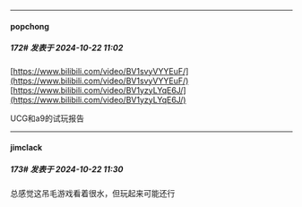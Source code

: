 ﻿
*****

####  popchong  
##### 172#       发表于 2024-10-22 11:02

[https://www.bilibili.com/video/BV1svyVYYEuF/](https://www.bilibili.com/video/BV1svyVYYEuF/)
[https://www.bilibili.com/video/BV1yzyLYqE6J/](https://www.bilibili.com/video/BV1yzyLYqE6J/)

UCG和a9的试玩报告


*****

####  jimclack  
##### 173#       发表于 2024-10-22 11:30

总感觉这吊毛游戏看着很水，但玩起来可能还行

